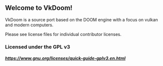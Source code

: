 ## Welcome to VkDoom!

VkDoom is a source port based on the DOOM engine with a focus on vulkan and modern computers.

Please see license files for individual contributor licenses.

### Licensed under the GPL v3
##### https://www.gnu.org/licenses/quick-guide-gplv3.en.html
